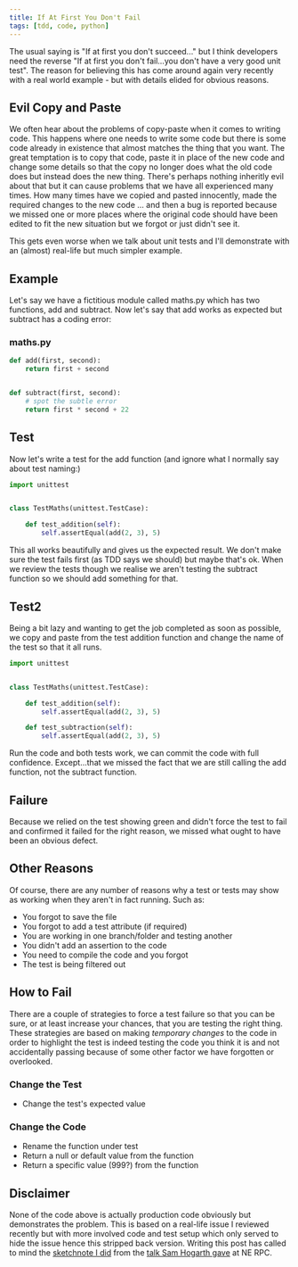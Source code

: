 ```yaml
---
title: If At First You Don't Fail
tags: [tdd, code, python]
---
```


The usual saying is "If at first you don't succeed..." but I think developers need the reverse "If at first you don't fail...you don't have 
a very good unit test". The reason for believing this has come around again very recently with a real world example - but with details elided 
for obvious reasons. 


## Evil Copy and Paste

We often hear about the problems of copy-paste when it comes to writing code. This happens where one needs to write some code but there is some 
code already in existence that almost matches the thing that you want. The great temptation is to copy that code, paste it in place of the new code
and change some details so that the copy no longer does what the old code does but instead does the new thing. There's perhaps nothing inheritly 
evil about that but it can cause problems that we have all experienced many times. How many times have we copied and pasted innocently, made the 
required changes to the new code ... and then a bug is reported because we missed one or more places where the original code should have been edited
to fit the new situation but we forgot or just didn't see it. 

This gets even worse when we talk about unit tests and I'll demonstrate with an (almost) real-life but much simpler example. 

## Example

Let's say we have a fictitious module called maths.py which has two functions, add and subtract.
Now let's say that add works as expected but subtract has a coding error:

### maths.py

```python
def add(first, second):
    return first + second


def subtract(first, second):
    # spot the subtle error
    return first * second + 22
```

## Test

Now let's write a test for the add function (and ignore what I normally say about test naming:)

```python
import unittest


class TestMaths(unittest.TestCase):

    def test_addition(self):
        self.assertEqual(add(2, 3), 5)
```

This all works beautifully and gives us the expected result. We don't make sure the test fails first (as TDD says we should) but 
maybe that's ok. When we review the tests though we realise we aren't testing the subtract function so we should add something for that.


## Test2

Being a bit lazy and wanting to get the job completed as soon as possible, we copy and paste from the test addition function and change 
the name of the test so that it all runs.

```python
import unittest


class TestMaths(unittest.TestCase):

    def test_addition(self):
        self.assertEqual(add(2, 3), 5)

    def test_subtraction(self):
        self.assertEqual(add(2, 3), 5)
```

Run the code and both tests work, we can commit the code with full confidence. Except...that we missed the fact that we are still calling 
the add function, not the subtract function. 

## Failure

Because we relied on the test showing green and didn't force the test to fail and confirmed it failed for the right reason, we missed what 
ought to have been an obvious defect.


## Other Reasons

Of course, there are any number of reasons why a test or tests may show as working when they aren't in fact running. Such as:

- You forgot to save the file
- You forgot to add a test attribute (if required)
- You are working in one branch/folder and testing another
- You didn't add an assertion to the code
- You need to compile the code and you forgot
- The test is being filtered out

  
## How to Fail

There are a couple of strategies to force a test failure so that you can be sure, or at least increase your chances, that you are testing 
the right thing. These strategies are based on making *temporary changes* to the code in order to highlight the test is indeed testing the 
code you think it is and not accidentally passing because of some other factor we have forgotten or overlooked.

### Change the Test

- Change the test's expected value

### Change the Code 

- Rename the function under test
- Return a null or default value from the function
- Return a specific value (999?) from the function


## Disclaimer

None of the code above is actually production code obviously but demonstrates the problem. This is based on a real-life issue I reviewed 
recently but with more involved code and test setup which only served to hide the issue hence this stripped back version. Writing this post 
has called to mind the <a href="2021-02-05-testing-the-code-does-what-the-code-does.md">sketchnote I did</a> from 
the [talk Sam Hogarth gave](https://www.youtube.com/watch?v=hdKGlgk-34g) at NE RPC.
